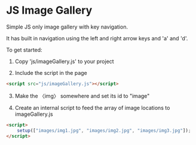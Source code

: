 # JS Image Gallery
Simple JS only image gallery with key navigation.

It has built in navigation using the left and right arrow keys and 'a' and 'd'.

To get started:

1) Copy 'js/imageGallery.js' to your project

2) Include the script in the page 

```html
<script src="js/imageGallery.js"></script>
```

3) Make the &#12296;img&#12297; somewhere and set its id to "image"

4) Create an internal script to feed the array of image locations to imageGallery.js 

```html
<script>
    setup(["images/img1.jpg", "images/img2.jpg", "images/img3.jpg"]);
</script>
```
